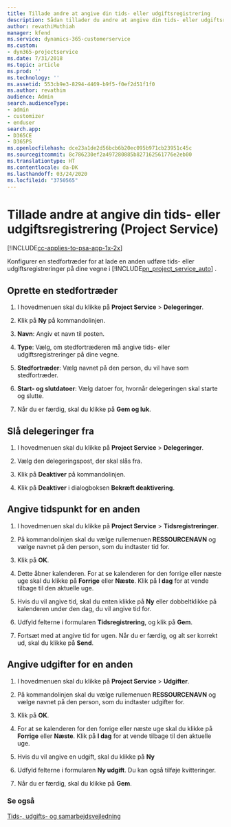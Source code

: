 ```yaml
---
title: Tillade andre at angive din tids- eller udgiftsregistrering
description: Sådan tillader du andre at angive din tids- eller udgiftsregistrering i Project Service
author: revathiMuthiah
manager: kfend
ms.service: dynamics-365-customerservice
ms.custom:
- dyn365-projectservice
ms.date: 7/31/2018
ms.topic: article
ms.prod: ''
ms.technology: ''
ms.assetid: 553cb9e3-8294-4469-b9f5-f0ef2d51f1f0
ms.author: revathim
audience: Admin
search.audienceType:
- admin
- customizer
- enduser
search.app:
- D365CE
- D365PS
ms.openlocfilehash: dce23a1de2d56bcb6b20ec095b971cb23951c45c
ms.sourcegitcommit: 8c786230ef2a497280885b827162561776e2eb00
ms.translationtype: HT
ms.contentlocale: da-DK
ms.lasthandoff: 03/24/2020
ms.locfileid: "3750565"
---
```

# <a name="allow-someone-else-to-enter-your-time-entry-or-expense-project-service"></a>Tillade andre at angive din tids- eller udgiftsregistrering (Project Service)

[!INCLUDE[cc-applies-to-psa-app-1x-2x](../includes/cc-applies-to-psa-app-1x-2x.md)]

Konfigurer en stedfortræder for at lade en anden udføre tids- eller udgiftsregistreringer på dine vegne i [!INCLUDE[pn_project_service_auto](../includes/pn-project-service-auto.md)] .  
  
## <a name="create-a-delegate"></a>Oprette en stedfortræder  
  
1.  I hovedmenuen skal du klikke på **Project Service** > **Delegeringer**.  
  
2.  Klik på **Ny** på kommandolinjen.  
  
3. **Navn**: Angiv et navn til posten.  
  
4. **Type**: Vælg, om stedfortræderen må angive tids- eller udgiftsregistreringer på dine vegne.  
  
5. **Stedfortræder**: Vælg navnet på den person, du vil have som stedfortræder.  
  
6. **Start- og slutdatoer**: Vælg datoer for, hvornår delegeringen skal starte og slutte.  
  
7.  Når du er færdig, skal du klikke på **Gem og luk**.  
  
## <a name="turn-off-delegation"></a>Slå delegeringer fra  
  
1.  I hovedmenuen skal du klikke på **Project Service** > **Delegeringer**.  
  
2.  Vælg den delegeringspost, der skal slås fra.  
  
3.  Klik på **Deaktiver** på kommandolinjen.  
  
4.  Klik på **Deaktiver** i dialogboksen **Bekræft deaktivering**.  
  
## <a name="enter-time-for-someone-else"></a>Angive tidspunkt for en anden  
  
1.  I hovedmenuen skal du klikke på **Project Service** > **Tidsregistreringer**.  
  
2.  På kommandolinjen skal du vælge rullemenuen **RESSOURCENAVN** og vælge navnet på den person, som du indtaster tid for.  
  
3.  Klik på **OK**.  
  
4.  Dette åbner kalenderen. For at se kalenderen for den forrige eller næste uge skal du klikke på **Forrige** eller **Næste**. Klik på **I dag** for at vende tilbage til den aktuelle uge.  
  
5.  Hvis du vil angive tid, skal du enten klikke på **Ny** eller dobbeltklikke på kalenderen under den dag, du vil angive tid for.  
  
6.  Udfyld felterne i formularen **Tidsregistrering**, og klik på **Gem**.  
  
7.  Fortsæt med at angive tid for ugen. Når du er færdig, og alt ser korrekt ud, skal du klikke på **Send**.  
  
## <a name="enter-expenses-for-someone-else"></a>Angive udgifter for en anden  
  
1.  I hovedmenuen skal du klikke på **Project Service** > **Udgifter**.  
  
2.  På kommandolinjen skal du vælge rullemenuen **RESSOURCENAVN** og vælge navnet på den person, som du indtaster udgifter for.  
  
3.  Klik på **OK**.  
  
4.  For at se kalenderen for den forrige eller næste uge skal du klikke på **Forrige** eller **Næste**. Klik på **I dag** for at vende tilbage til den aktuelle uge.  
  
5.  Hvis du vil angive en udgift, skal du klikke på **Ny**  
  
6.  Udfyld felterne i formularen **Ny udgift**. Du kan også tilføje kvitteringer.  
  
7.  Når du er færdig, skal du klikke på **Gem**.  
  
### <a name="see-also"></a>Se også  
 [Tids-, udgifts- og samarbejdsvejledning](../project-service/time-expense-collaboration-guide.md)
